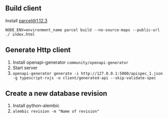 ## Build client

Install parcel@1.12.3

```
NODE_ENV=environment_name parcel build --no-source-maps --public-url ./ index.html
```

## Generate Http client

1. Install openapi-generator `community/openapi-generator`
2. Start server
3. `openapi-generator generate -i http://127.0.0.1:5000/apispec_1.json -g typescript-rxjs -o client/generated-api --skip-validate-spec`

## Create a new database revision

1. Install python-alembic
2. ```alembic revision -m "Name of revision"```
